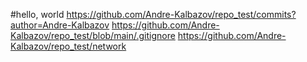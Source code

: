 #hello, world
https://github.com/Andre-Kalbazov/repo_test/commits?author=Andre-Kalbazov
https://github.com/Andre-Kalbazov/repo_test/blob/main/.gitignore
https://github.com/Andre-Kalbazov/repo_test/network
